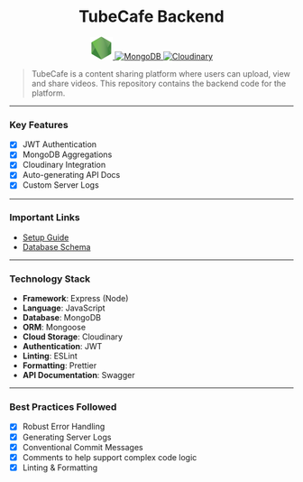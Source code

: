 <h1 align="center">
  TubeCafe Backend
</h1>

<div align="center">
  <a href="https://nodejs.org/">
    <img alt="Node.js" src="https://raw.githubusercontent.com/github/explore/80688e429a7d4ef2fca1e82350fe8e3517d3494d/topics/nodejs/nodejs.png" width="40" />
  </a>
  <a href="https://mongodb.com/">
    <img alt="MongoDB" src="https://avatars.githubusercontent.com/u/45120?s=200&v=4" width="40" />
  </a>
  <a href="https://cloudinary.com/">
    <img alt="Cloudinary" src="https://avatars.githubusercontent.com/u/1460763?s=200&v=4" width="40" />
  </a>
</div>


> TubeCafe is a content sharing platform where users can upload, view and share videos. This repository contains the backend code for the platform.

---

### Key Features

- [x] JWT Authentication
- [x] MongoDB Aggregations
- [x] Cloudinary Integration
- [x] Auto-generating API Docs
- [x] Custom Server Logs

---

### Important Links

- [Setup Guide](./docs/SETUP.md)
- [Database Schema](./docs/SCHEMA.md)

---

### Technology Stack

- **Framework**: Express (Node)
- **Language**: JavaScript
- **Database**: MongoDB
- **ORM**: Mongoose
- **Cloud Storage**: Cloudinary
- **Authentication**: JWT
- **Linting**: ESLint
- **Formatting**: Prettier
- **API Documentation**: Swagger

---

### Best Practices Followed

- [x] Robust Error Handling
- [x] Generating Server Logs
- [x] Conventional Commit Messages
- [x] Comments to help support complex code logic
- [x] Linting & Formatting
